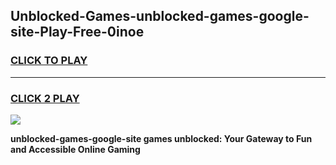 
## Unblocked-Games-unblocked-games-google-site-Play-Free-0inoe
<h3>
<a href="https://premium76.site?title=unblocked-games-google-site&ref=23A">CLICK TO PLAY</a></h3>
<hr>

<h3>
<a href="https://premium76.site?title=unblocked-games-google-site&ref=23A">CLICK 2 PLAY</a>
  
</h3>

<a href="https://premium76.site?title=unblocked-games-google-site&ref=23A"><img src="https://clearcache.store/games.png"></a>


**unblocked-games-google-site games unblocked: Your Gateway to Fun and Accessible Online Gaming**
